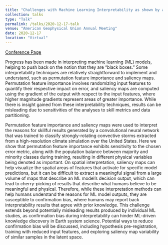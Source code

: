 ```yaml
---
title: "Challenges with Machine Learning Interpretability as shown by a Climate Study"
collection: talks
type: "Talk"
permalink: /talks/2020-12-17-talk
venue: "American Geophysical Union Annual Meeting"
date: 2020-12-17
location: "Virtual"
---
```


[Conference Page](https://agu.confex.com/agu/fm20/webprogram/Paper765112.html)

Progress has been made in interpreting machine learning (ML) models, helping to push back on the notion that they are “black boxes.” Some interpretability techniques are relatively straightforward to implement and understand, such as permutation feature importance and saliency maps. Permutation feature importance involves randomizing input features to quantify their respective impact on error, and saliency maps are computed using the gradient of the output with respect to the input features, where higher magnitude gradients represent areas of greater importance. While there is insight gained from these interpretability techniques, results can be misleading due to sensitivities of the analyses to skill metrics and data partitioning.

Permutation feature importance and saliency maps were used to interpret the reasons for skillful results generated by a convolutional neural network that was trained to classify strongly-rotating convective storms extracted from a high-resolution climate simulation over the United States. Here we show that permutation feature importance exhibits sensitivity to the chosen error metric, along with the population balance between majority and minority classes during training, resulting in different physical variables being denoted as important. On spatial interpretation, saliency maps can help visualize the spatial areas of features that activate for specific model predictions, but it can be difficult to extract a meaningful signal from a large volume of maps that describe an ML model’s decision output, which can lead to cherry-picking of results that describe what humans believe to be meaningful and physical. Therefore, while these interpretation methods can help humans understand the reasons for ML model outputs, they are susceptible to confirmation bias, where humans may report back interpretability results that agree with prior knowledge. This challenge extends beyond potentially misleading results produced by individual ML studies, as confirmation bias during interpretability can hinder ML-driven knowledge discovery in Earth system science. Potential ways to reduce confirmation bias will be discussed, including hypothesis pre-registration, training with reduced input features, and exploring saliency map variability of similar samples in the latent space.
